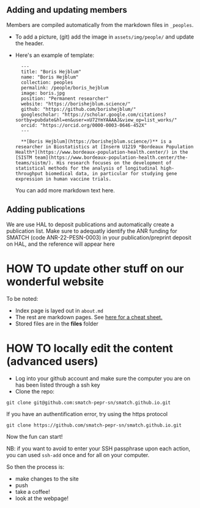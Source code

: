 ## Adding and updating members

Members are compiled automatically from the markdown files in `_peoples`.

- To add a picture, (git) add the image in `assets/img/people/` and update the
  header.
- Here's an example of template:

        ---
        title: "Boris Hejblum"
        name: "Boris Hejblum"
        collection: peoples
        permalink: /people/boris_hejblum
        image: boris.jpg
        position: "Permanent researcher"
        website: "https://borishejblum.science/"
        github: "https://github.com/borishejblum/"
        googlescholar: "https://scholar.google.com/citations?sortby=pubdate&hl=en&user=xU72YmYAAAAJ&view_op=list_works/"
        orcid: "https://orcid.org/0000-0003-0646-452X"
        ---

        **[Boris Hejblum](https://borishejblum.science/)** is a researcher in Biostatistics at [Inserm U1219 *Bordeaux Population Health*](https://www.bordeaux-population-health.center/) in the [SISTM team](https://www.bordeaux-population-health.center/the-teams/sistm/). His research focuses on the development of statistical methods for the analysis of longitudinal high-throughput biomedical data, in particular for studying gene expression in human vaccine trials.

    You can add more markdown text here.


## Adding publications

We are use HAL to deposit publications and automatically create a publication list. 
Make sure to adequatly identify the ANR funding for SMATCH (code ANR-22-PESN-0003) in 
your publication/preprint deposit on HAL, and the reference will appear here



# HOW TO update other stuff on our wonderful website


To be noted:
* Index page is layed out in `about.md`
* The rest are markdown pages. See [here for a cheat sheet.](https://www.markdownguide.org/cheat-sheet/)
* Stored files are in the **files** folder


# HOW TO locally edit the content (advanced users)

* Log into your github account and make sure the computer you are on has been listed through a ssh key
* Clone the repo:

`git clone git@github.com:smatch-pepr-sn/smatch.github.io.git`

If you have an authentification error,  try using the https protocol

`git clone https://github.com/smatch-pepr-sn/smatch.github.io.git`


Now the fun can start!

NB: if you want to avoid to enter your SSH passphrase upon each action, you can used `ssh-add` once and for all on your computer.


So then the process is:
- make changes to the site
- push
- take a coffee!
- look at the webpage!
